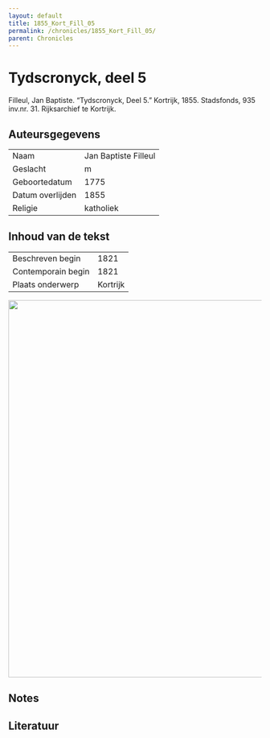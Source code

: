```yaml
---
layout: default
title: 1855_Kort_Fill_05
permalink: /chronicles/1855_Kort_Fill_05/
parent: Chronicles
--- 
```



# Tydscronyck, deel 5 

Filleul, Jan Baptiste. “Tydscronyck, Deel 5.” Kortrijk, 1855. Stadsfonds, 935 inv.nr. 31. Rijksarchief te Kortrijk. 

## Auteursgegevens 

| | | 
| --------------- | --------------- | 
| Naam | Jan Baptiste Filleul | 
| Geslacht | m | 
 | Geboortedatum | 1775 | 
| Datum overlijden | 1855 | 
| Religie | katholiek | 

## Inhoud van de tekst 

| | | 
| --------------- | --------------- | 
| Beschreven begin | 1821 | 
| Contemporain begin | 1821 | 
| Plaats onderwerp | Kortrijk | 

[<img src="..\..\barplots_chronicles\1855_Kort_Fill_05.jpg" width="750"/>](..\..\barplots_chronicles\1855_Kort_Fill_05.jpg) 

## Notes 

## Literatuur 

